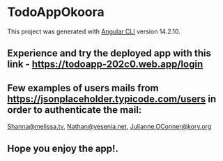 # TodoAppOkoora

This project was generated with [Angular CLI](https://github.com/angular/angular-cli) version 14.2.10.

## Experience and try the deployed app with this link - https://todoapp-202c0.web.app/login

## Few examples of users mails from https://jsonplaceholder.typicode.com/users in order to authenticate the mail: 

Shanna@melissa.tv,
Nathan@yesenia.net,
Julianne.OConner@kory.org

## Hope you enjoy the app!.
